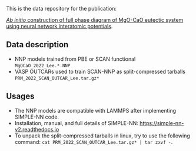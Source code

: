 This is the data repository for the publication:

[*Ab initio* construction of full phase diagram of MgO-CaO eutectic system using neural network interatomic potentials](https://arxiv.org/abs/2208.11863).

## Data description
- NNP models trained from PBE or SCAN functional `MgOCaO_2022_Lee.*.NNP`
- VASP OUTCARs used to train SCAN-NNP as split-compressed tarballs `PRM_2022_SCAN_OUTCAR_Lee.tar.gz*`

## Usages
- The NNP models are compatible with LAMMPS after implementing SIMPLE-NN code.
- Installation, manual, and full details of SIMPLE-NN: https://simple-nn-v2.readthedocs.io
- To unpack the split-compressed tarballs in linux, try to use the following command: `cat PRM_2022_SCAN_OUTCAR_Lee.tar.gz* | tar zxvf -`.
